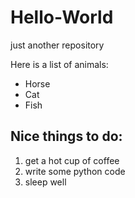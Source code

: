 # Hello-World
just another repository

Here is a list of animals:
* Horse
* Cat
* Fish

## Nice things to do:
1. get a hot cup of coffee
2. write some python code
3. sleep well
